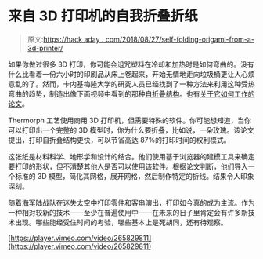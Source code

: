 # 来自 3D 打印机的自我折叠折纸

> 原文:[https://hack aday . com/2018/08/27/self-folding-origami-from-a-3d-printer/](https://hackaday.com/2018/08/27/self-folding-origami-from-a-3d-printer/)

如果你做过很多 3D 打印，你可能会诅咒塑料在冷却和加热时是如何弯曲的。没有什么比看着一份六小时的印刷品从床上卷起来，开始无情地走向垃圾桶更让人心烦意乱的了。然而，卡内基梅隆大学的研究人员已经找到了一种方法来利用这种受热弯曲的趋势，制造出像下面视频中看到的那种[自折叠结构](http://morphingmatter.cs.cmu.edu/thermorph/)。也有[关于它如何工作的论文](http://box5130.temp.domains/~morphin5/wp-content/uploads/2018/04/thermorph_paper2599_V10.pdf)。

Thermorph 工艺使用商用 3D 打印机，但需要特殊的软件。你可能想知道，当你可以打印出一个完整的 3D 模型时，你为什么要折叠，比如说，一朵玫瑰。该论文提出，打印自折叠结构更快，可以节省高达 87%的打印时间的权利模式。

这张纸是材料科学、地形学和设计的结合。他们使用基于浏览器的建模工具来确定要打印的形状，但不清楚其他人是否可以使用该软件。根据论文判断，他们导入一个标准的 3D 模型，简化其网格，展开网格，然后制作特定的折线。结果令人印象深刻。

随着[海军陆战队](https://hackaday.com/2018/08/23/marines-3d-print-part-to-repair-multi-million-dollar-fighter/)在[迷失太空](https://hackaday.com/2018/06/25/lost-in-space-gets-3d-printing-right/)中打印零件和客串演出，打印如今真的成为主流。作为一种相对较新的技术——至少在普遍使用中——在未来的日子里肯定会有许多新技术出现。哪些能经受住时间的考验，哪些基本上是死胡同，还有待观察。

[https://player.vimeo.com/video/265829811](https://player.vimeo.com/video/265829811)